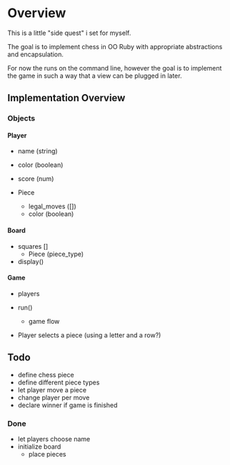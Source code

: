 # Overview

This is a little "side quest" i set for myself.

The goal is to implement chess in OO Ruby with appropriate abstractions and encapsulation.

For now the runs on the command line, however the goal is to implement the game in such a way that a view can be plugged in later.

## Implementation Overview

### Objects

#### Player

- name (string)
- color (boolean)
- score (num)

- Piece
  - legal_moves ([])
  - color (boolean)

#### Board

- squares []
  - Piece (piece_type)
- display()

#### Game

- players
- run()
  - game flow

- Player selects a piece (using a letter and a row?)

## Todo

- define chess piece
- define different piece types
- let player move a piece
- change player per move
- declare winner if game is finished

### Done

- let players choose name
- initialize board
  - place pieces